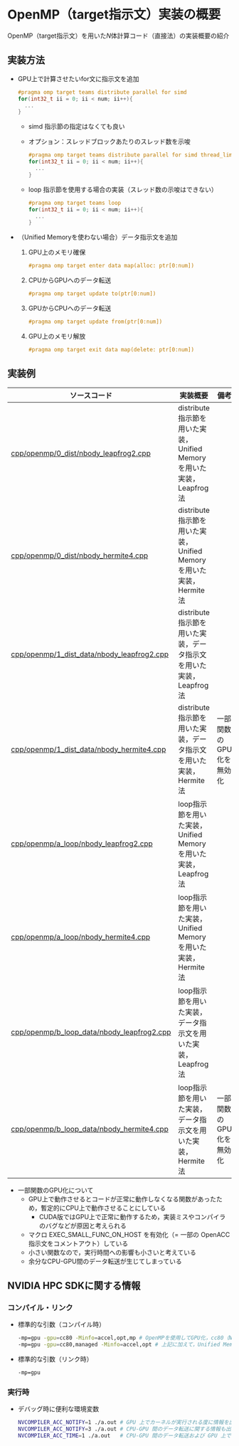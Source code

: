 # OpenMP（target指示文）実装の概要

OpenMP（target指示文）を用いた$N$体計算コード（直接法）の実装概要の紹介

## 実装方法

* GPU上で計算させたいfor文に指示文を追加

   ```c++
   #pragma omp target teams distribute parallel for simd
   for(int32_t ii = 0; ii < num; ii++){
     ...
   }
   ```

  * simd 指示節の指定はなくても良い
  * オプション：スレッドブロックあたりのスレッド数を示唆

     ```c++
     #pragma omp target teams distribute parallel for simd thread_limit(256)
     for(int32_t ii = 0; ii < num; ii++){
       ...
     }
     ```

  * loop 指示節を使用する場合の実装（スレッド数の示唆はできない）

     ```c++
     #pragma omp target teams loop
     for(int32_t ii = 0; ii < num; ii++){
       ...
     }
     ```

* （Unified Memoryを使わない場合）データ指示文を追加
  1. GPU上のメモリ確保

     ```c++
     #pragma omp target enter data map(alloc: ptr[0:num])
     ```

  2. CPUからGPUへのデータ転送

     ```c++
     #pragma omp target update to(ptr[0:num])
     ```

  3. GPUからCPUへのデータ転送

     ```c++
     #pragma omp target update from(ptr[0:num])
     ```

  4. GPU上のメモリ解放

     ```c++
     #pragma omp target exit data map(delete: ptr[0:num])
     ```

## 実装例

| ソースコード | 実装概要 | 備考 |
| ---- | ---- | ---- |
| [cpp/openmp/0_dist/nbody_leapfrog2.cpp](/cpp/openmp/0_dist/nbody_leapfrog2.cpp) | distribute指示節を用いた実装，Unified Memoryを用いた実装，Leapfrog法 | |
| [cpp/openmp/0_dist/nbody_hermite4.cpp](/cpp/openmp/0_dist/nbody_hermite4.cpp) | distribute指示節を用いた実装，Unified Memoryを用いた実装，Hermite法 | |
| [cpp/openmp/1_dist_data/nbody_leapfrog2.cpp](/cpp/openmp/1_dist_data/nbody_leapfrog2.cpp) | distribute指示節を用いた実装，データ指示文を用いた実装，Leapfrog法 | |
| [cpp/openmp/1_dist_data/nbody_hermite4.cpp](/cpp/openmp/1_dist_data/nbody_hermite4.cpp) | distribute指示節を用いた実装，データ指示文を用いた実装，Hermite法 | 一部関数のGPU化を無効化 |
| [cpp/openmp/a_loop/nbody_leapfrog2.cpp](/cpp/openmp/a_loop/nbody_leapfrog2.cpp) | loop指示節を用いた実装，Unified Memoryを用いた実装，Leapfrog法 | |
| [cpp/openmp/a_loop/nbody_hermite4.cpp](/cpp/openmp/a_loop/nbody_hermite4.cpp) | loop指示節を用いた実装，Unified Memoryを用いた実装，Hermite法 | |
| [cpp/openmp/b_loop_data/nbody_leapfrog2.cpp](/cpp/openmp/b_loop_data/nbody_leapfrog2.cpp) | loop指示節を用いた実装，データ指示文を用いた実装，Leapfrog法 | |
| [cpp/openmp/b_loop_data/nbody_hermite4.cpp](/cpp/openmp/b_loop_data/nbody_hermite4.cpp) | loop指示節を用いた実装，データ指示文を用いた実装，Hermite法 | 一部関数のGPU化を無効化 |

* 一部関数のGPU化について
  * GPU上で動作させるとコードが正常に動作しなくなる関数があったため，暫定的にCPU上で動作させることにしている
    * CUDA版ではGPU上で正常に動作するため，実装ミスやコンパイラのバグなどが原因と考えられる
  * マクロ EXEC_SMALL_FUNC_ON_HOST を有効化（= 一部の OpenACC 指示文をコメントアウト）している
  * 小さい関数なので，実行時間への影響も小さいと考えている
  * 余分なCPU-GPU間のデータ転送が生じてしまっている

## NVIDIA HPC SDKに関する情報

### コンパイル・リンク

* 標準的な引数（コンパイル時）

  ```sh
  -mp=gpu -gpu=cc80 -Minfo=accel,opt,mp # OpenMPを使用してGPU化，cc80（NVIDIA A100）向けに最適化，GPUオフローディングや性能最適化に関するコンパイラメッセージを出力
  -mp=gpu -gpu=cc80,managed -Minfo=accel,opt # 上記に加えて，Unified Memoryを使用
  ```

* 標準的な引数（リンク時）

  ```sh
  -mp=gpu
  ```

### 実行時

* デバッグ時に便利な環境変数

  ```sh
  NVCOMPILER_ACC_NOTIFY=1 ./a.out # GPU 上でカーネルが実行される度に情報を出力する
  NVCOMPILER_ACC_NOTIFY=3 ./a.out # CPU-GPU 間のデータ転送に関する情報も出力する
  NVCOMPILER_ACC_TIME=1 ./a.out   # CPU-GPU 間のデータ転送および GPU 上での実行時間を出力する
  ```
